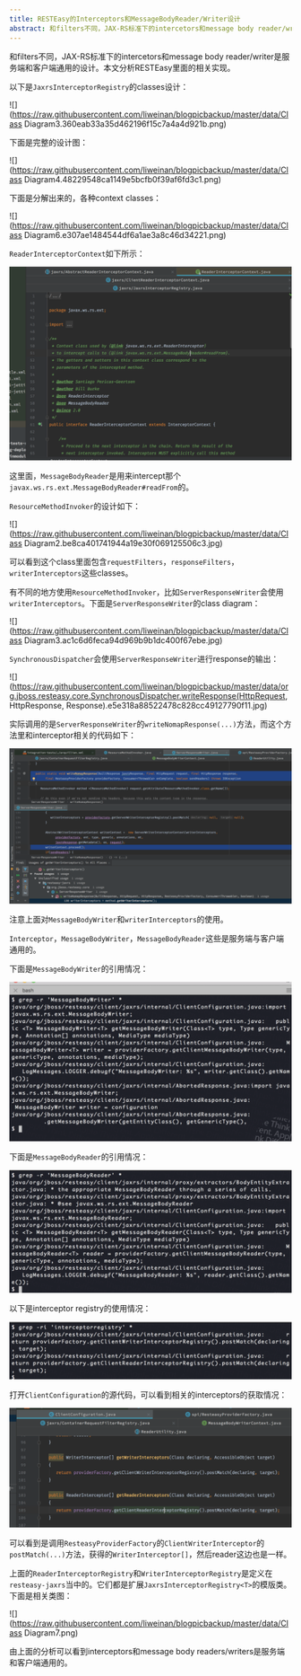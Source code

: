 ```yaml
---
title: RESTEasy的Interceptors和MessageBodyReader/Writer设计 
abstract: 和filters不同，JAX-RS标准下的intercetors和message body reader/writer是服务端和客户端通用的设计。本文分析RESTEasy里面的相关实现。
---
```




和filters不同，JAX-RS标准下的intercetors和message body reader/writer是服务端和客户端通用的设计。本文分析RESTEasy里面的相关实现。

以下是`JaxrsInterceptorRegistry`的classes设计：

![](https://raw.githubusercontent.com/liweinan/blogpicbackup/master/data/Class Diagram3.360eab33a35d462196f15c7a4a4d921b.png)

下面是完整的设计图：

![](https://raw.githubusercontent.com/liweinan/blogpicbackup/master/data/Class Diagram4.48229548ca1149e5bcfb0f39af6fd3c1.png)

下面是分解出来的，各种context classes：

![](https://raw.githubusercontent.com/liweinan/blogpicbackup/master/data/Class Diagram6.e307ae1484544df6a1ae3a8c46d34221.png)

`ReaderInterceptorContext`如下所示：

![](https://raw.githubusercontent.com/liweinan/blogpicbackup/master/data/DraggedImage.b2fce0821a5e49a694660669a323600c.png)

这里面，`MessageBodyReader`是用来intercept那个`javax.ws.rs.ext.MessageBodyReader#readFrom`的。

`ResourceMethodInvoker`的设计如下：

![](https://raw.githubusercontent.com/liweinan/blogpicbackup/master/data/Class Diagram2.be8ca401741944a19e30f069125506c3.jpg)

可以看到这个class里面包含`requestFilters`，`responseFilters`，`writerInterceptors`这些classes。

有不同的地方使用`ResourceMethodInvoker`，比如`ServerResponseWriter`会使用`writerInterceptors`。下面是`ServerResponseWriter`的class diagram：

![](https://raw.githubusercontent.com/liweinan/blogpicbackup/master/data/Class Diagram3.ac1c6d6feca94d969b9b1dc400f67ebe.jpg)

`SynchronousDispatcher`会使用`ServerResponseWriter`进行response的输出：

![](https://raw.githubusercontent.com/liweinan/blogpicbackup/master/data/org.jboss.resteasy.core.SynchronousDispatcher.writeResponse(HttpRequest, HttpResponse, Response).e5e318a88522478c828cc49127790f11.jpg)

实际调用的是`ServerResponseWriter`的`writeNomapResponse(...)`方法，而这个方法里和interceptor相关的代码如下：

![](https://raw.githubusercontent.com/liweinan/blogpicbackup/master/data/A18ED0B0-52F9-4710-B303-3EC7A6406841.png)

注意上面对`MessageBodyWriter`和`writerInterceptors`的使用。

`Interceptor`，`MessageBodyWriter`，`MessageBodyReader`这些是服务端与客户端通用的。

下面是`MessageBodyWriter`的引用情况：

![](https://raw.githubusercontent.com/liweinan/blogpicbackup/master/data/A8CC0256-E170-43C1-BD0F-C52EF170F568.png)

下面是`MessageBodyReader`的引用情况：

![](https://raw.githubusercontent.com/liweinan/blogpicbackup/master/data/9C5B35F7-79FD-425E-8DFF-24E30A1C7F73.png)

以下是interceptor registry的使用情况：

![](https://raw.githubusercontent.com/liweinan/blogpicbackup/master/data/F80EB964-BF00-4AB9-8CB0-3B7D2964E7C2.png)

打开`ClientConfiguration`的源代码，可以看到相关的interceptors的获取情况：

![](https://raw.githubusercontent.com/liweinan/blogpicbackup/master/data/E6712B99-4BE4-462B-8CAD-45C5551C4B9F.png)

可以看到是调用`ResteasyProviderFactory`的`ClientWriterInterceptor`的`postMatch(...)`方法，获得的`WriterInterceptor[]`，然后reader这边也是一样。

上面的`ReaderInterceptorRegistry`和`WriterInterceptorRegistry`是定义在`resteasy-jaxrs`当中的。它们都是扩展`JaxrsInterceptorRegistry<T>`的模版类。下面是相关类图：

![](https://raw.githubusercontent.com/liweinan/blogpicbackup/master/data/Class Diagram7.png)

由上面的分析可以看到interceptors和message body readers/writers是服务端和客户端通用的。


